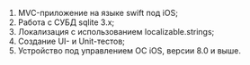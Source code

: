 1. MVC-приложение на языке swift под iOS;
2. Работа с СУБД sqlite 3.x;
3. Локализация с использованием localizable.strings;
4. Cоздание UI- и Unit-тестов;
5. Устройство под управлением ОС iOS, версии 8.0 и выше.

